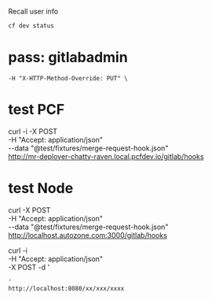 
Recall user info

```bash
cf dev status
```

# pass: gitlabadmin
    -H "X-HTTP-Method-Override: PUT" \


# test PCF
curl -i -X POST \
 -H "Accept: application/json" \
 --data "@test/fixtures/merge-request-hook.json" \
 http://mr-deployer-chatty-raven.local.pcfdev.io/gitlab/hooks
 
# test Node 

curl -X POST  \
 -H "Accept: application/json" \
 --data "@test/fixtures/merge-request-hook.json" \
 http://localhost.autozone.com:3000/gitlab/hooks
 

curl -i \
    -H "Accept: application/json" \
    -X POST -d '
    
    '
    http://localhost:8080/xx/xxx/xxxx